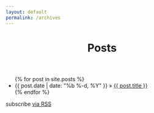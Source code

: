```yaml
---
layout: default
permalink: /archives
---
```


<div class="home">

  <header class="post-header">
    <h1 class="post-title">Posts</h1>
  </header>
  <!-- <h1 class="page-heading">Posts</h1> -->

  <ul class="archive-list">
    {% for post in site.posts %}
      <li>
        <span class="post-meta">{{ post.date | date: "%b %-d, %Y" }}</span> &raquo;  <a href="{{ post.url | prepend: site.baseurl }}">{{ post.title }}</a>        
      </li>
    {% endfor %}
  </ul>
  <p class="rss-subscribe">subscribe <a href="{{ "/feed.xml" | prepend: site.baseurl }}">via RSS</a></p>
</div>